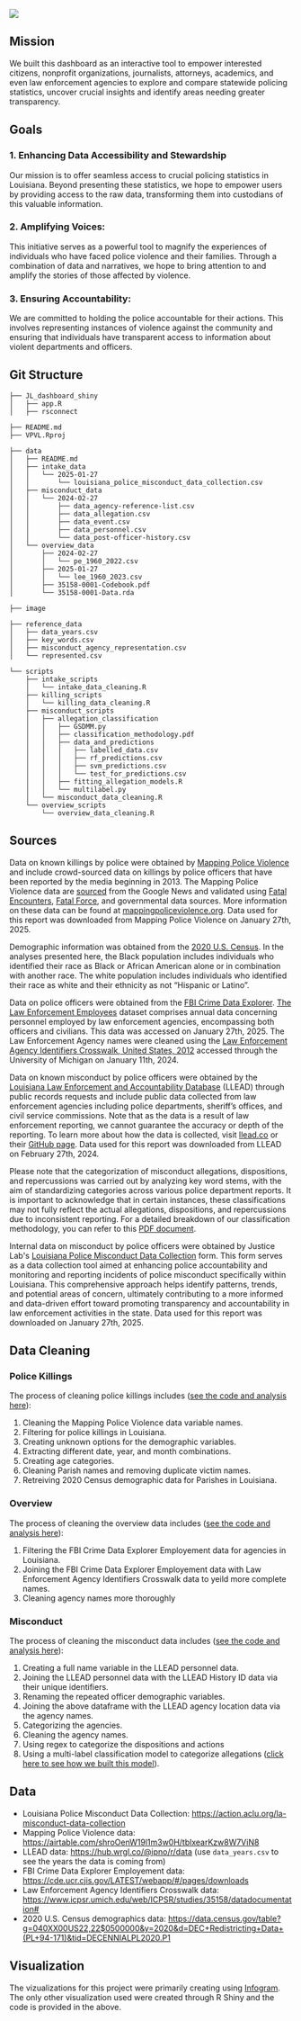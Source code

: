 ![](https://github.com/aclu-national/JL_dashboard/blob/750f780d571485c2c932d4ffbceaf4d256ebe400/image/image.png)

## Mission
We built this dashboard as an interactive tool to empower interested citizens, nonprofit organizations, journalists, attorneys, academics, and even law enforcement agencies to explore and compare statewide policing statistics, uncover crucial insights and identify areas needing greater transparency.

## Goals
### 1. Enhancing Data Accessibility and Stewardship 
Our mission is to offer seamless access to crucial policing statistics in Louisiana. Beyond presenting these statistics, we hope to empower users by providing access to the raw data, transforming them into custodians of this valuable information.

### 2. Amplifying Voices: 
This initiative serves as a powerful tool to magnify the experiences of individuals who have faced police violence and their families. Through a combination of data and narratives, we hope to bring attention to and amplify the stories of those affected by violence.

### 3. Ensuring Accountability: 
We are committed to holding the police accountable for their actions. This involves representing instances of violence against the community and ensuring that individuals have transparent access to information about violent departments and officers.

## Git Structure

```
├── JL_dashboard_shiny
│   ├── app.R
│   ├── rsconnect

├── README.md
├── VPVL.Rproj

├── data
│   ├── README.md
│   ├── intake_data
│   │   └── 2025-01-27
│   │       └── louisiana_police_misconduct_data_collection.csv
│   ├── misconduct_data
│   │   └── 2024-02-27
│   │       ├── data_agency-reference-list.csv
│   │       ├── data_allegation.csv
│   │       ├── data_event.csv
│   │       ├── data_personnel.csv
│   │       └── data_post-officer-history.csv
│   └── overview_data
│       ├── 2024-02-27
│       │   └── pe_1960_2022.csv
│       ├── 2025-01-27
│       │   └── lee_1960_2023.csv
│       ├── 35158-0001-Codebook.pdf
│       └── 35158-0001-Data.rda

├── image

├── reference_data
│   ├── data_years.csv
│   ├── key_words.csv
│   ├── misconduct_agency_representation.csv
│   └── represented.csv

└── scripts
    ├── intake_scripts
    │   └── intake_data_cleaning.R
    ├── killing_scripts
    │   └── killing_data_cleaning.R
    ├── misconduct_scripts
    │   ├── allegation_classification
    │   │   ├── GSDMM.py
    │   │   ├── classification_methodology.pdf
    │   │   ├── data_and_predictions
    │   │   │   ├── labelled_data.csv
    │   │   │   ├── rf_predictions.csv
    │   │   │   ├── svm_predictions.csv
    │   │   │   └── test_for_predictions.csv
    │   │   ├── fitting_allegation_models.R
    │   │   └── multilabel.py
    │   └── misconduct_data_cleaning.R
    └── overview_scripts
        └── overview_data_cleaning.R
```

## Sources
Data on known killings by police were obtained by [Mapping Police Violence](http://mappingpoliceviolence.org/) and include crowd-sourced data on killings by police officers that have been reported by the media beginning in 2013. The Mapping Police Violence data are [sourced](https://mappingpoliceviolence.org/methodology) from the Google News and validated using [Fatal Encounters](https://fatalencounters.org/), [Fatal Force](https://www.washingtonpost.com/graphics/investigations/police-shootings-database/), and governmental data sources. More information on these data can be found at [mappingpoliceviolence.org](http://mappingpoliceviolence.org). Data used for this report was downloaded from Mapping Police Violence on January 27th, 2025.

Demographic information was obtained from the [2020 U.S. Census](https://data.census.gov/table?g=040XX00US22,22$0500000&amp;y=2020&amp;d=DEC+Redistricting+Data+(PL+94-171)&amp;tid=DECENNIALPL2020.P1). In the analyses presented here, the Black population includes individuals who identified their race as Black or African American alone or in combination with another race. The white population includes individuals who identified their race as white and their ethnicity as not “Hispanic or Latino”.

Data on police officers were obtained from the [FBI Crime Data Explorer](https://cde.ucr.cjis.gov/LATEST/webapp/#/pages/downloads). [The Law Enforcement Employees](https://cde.ucr.cjis.gov/LATEST/webapp/#) dataset comprises annual data concerning personnel employed by law enforcement agencies, encompassing both officers and civilians. This data was accessed on January 27th, 2025. The Law Enforcement Agency names were cleaned using the [Law Enforcement Agency Identifiers Crosswalk, United States, 2012](https://www.icpsr.umich.edu/web/ICPSR/studies/35158/datadocumentation#) accessed through the University of Michigan on January 11th, 2024.

Data on known misconduct by police officers were obtained by the [Louisiana Law Enforcement and Accountability Database](https://llead.co/) (LLEAD) through public records requests and include public data collected from law enforcement agencies including police departments, sheriff’s offices, and civil service commissions. Note that as the data is a result of law enforcement reporting, we cannot guarantee the accuracy or depth of the reporting. To learn more about how the data is collected, visit [llead.co](http://llead.co) or their [GitHub page](https://github.com/ipno-llead/processing). Data used for this report was downloaded from LLEAD on February 27th, 2024.

Please note that the categorization of misconduct allegations, dispositions, and repercussions was carried out by analyzing key word stems, with the aim of standardizing categories across various police department reports. It is important to acknowledge that in certain instances, these classifications may not fully reflect the actual allegations, dispositions, and repercussions due to inconsistent reporting. For a detailed breakdown of our classification methodology, you can refer to this [PDF document](https://github.com/aclu-national/JL_dashboard/blob/main/scripts/misconduct_scripts/allegation_classification/classification_methodology.pdf).

Internal data on misconduct by police officers were obtained by Justice Lab's [Louisiana Police Misconduct Data Collection](https://action.aclu.org/la-misconduct-data-collection) form. This form serves as a data collection tool aimed at enhancing police accountability and monitoring and reporting incidents of police misconduct specifically within Louisiana. This comprehensive approach helps identify patterns, trends, and potential areas of concern, ultimately contributing to a more informed and data-driven effort toward promoting transparency and accountability in law enforcement activities in the state. Data used for this report was downloaded on January 27th, 2025.


## Data Cleaning
### Police Killings
The process of cleaning police killings includes ([see the code and analysis here](https://github.com/aclu-national/JL_dashboard/blob/4cc81d42c5068be139fd52ce8d21a816b737fda1/scripts/killing_scripts/killing_data_cleaning.R)):
1. Cleaning the Mapping Police Violence data variable names.
2. Filtering for police killings in Louisiana.
3. Creating unknown options for the demographic variables.
4. Extracting different date, year, and month combinations.
5. Creating age categories.
6. Cleaning Parish names and removing duplicate victim names.
7. Retreiving 2020 Census demographic data for Parishes in Louisiana.

### Overview
The process of cleaning the overview data includes ([see the code and analysis here](https://github.com/aclu-national/JL_dashboard/blob/3db697133a5cd5b05c3dd88d98bb46816bcb72e9/scripts/overview_scripts/overview_data_cleaning.R)):
1. Filtering the FBI Crime Data Explorer Employement data for agencies in Louisiana.
2. Joining the FBI Crime Data Explorer Employement data with Law Enforcement Agency Identifiers Crosswalk data to yeild more complete names.
3. Cleaning agency names more thoroughly

### Misconduct
The process of cleaning the misconduct data includes ([see the code and analysis here](https://github.com/aclu-national/JL_dashboard/blob/c57de852d5ce5509d5409c759b3b4a1d252a4bf2/scripts/misconduct_scripts/misconduct_data_cleaning.R)):
1. Creating a full name variable in the LLEAD personnel data.
2. Joining the LLEAD personnel data with the LLEAD History ID data via their unique identifiers.
3. Renaming the repeated officer demographic variables.
4. Joining the above dataframe with the LLEAD agency location data via the agency names.
5. Categorizing the agencies.
6. Cleaning the agency names.
7. Using regex to categorize the dispositions and actions
8. Using a multi-label classification model to categorize allegations ([click here to see how we built this model](https://github.com/aclu-national/JL_dashboard/blob/cce003c05222bf8609552bcd951a0afe33cbbde4/scripts/misconduct_scripts/allegation_classification/classification_methodology.pdf)). 

## Data
- Louisiana Police Misconduct Data Collection: https://action.aclu.org/la-misconduct-data-collection
- Mapping Police Violence data: https://airtable.com/shroOenW19l1m3w0H/tblxearKzw8W7ViN8
- LLEAD data: https://hub.wrgl.co/@ipno/r/data (use `data_years.csv` to see the years the data is coming from)
- FBI Crime Data Explorer Employement data: https://cde.ucr.cjis.gov/LATEST/webapp/#/pages/downloads
- Law Enforcement Agency Identifiers Crosswalk data: https://www.icpsr.umich.edu/web/ICPSR/studies/35158/datadocumentation#
- 2020 U.S. Census demographics data: https://data.census.gov/table?g=040XX00US22,22$0500000&y=2020&d=DEC+Redistricting+Data+(PL+94-171)&tid=DECENNIALPL2020.P1

## Visualization
The vizualizations for this project were primarily creating using [Infogram](https://infogram.com/). The only other visualization used were created through R Shiny and the code is provided in the above. 
